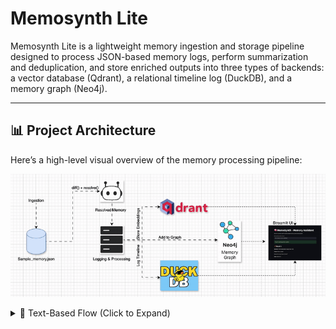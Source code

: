 # Memosynth Lite

Memosynth Lite is a lightweight memory ingestion and storage pipeline designed to process JSON-based memory logs, perform summarization and deduplication, and store enriched outputs into three types of backends: a vector database (Qdrant), a relational timeline log (DuckDB), and a memory graph (Neo4j).

---

## 📊 Project Architecture

Here’s a high-level visual overview of the memory processing pipeline:

![Memosynth Architecture](Architecture.gif)
<!-- If using the GIF version instead -->
<!-- ![Memosynth Architecture Animation](./assets/memosynth_architecture.gif) -->

<details>
<summary>📄 Text-Based Flow (Click to Expand)</summary>
```text
           +---------------------+
           |  sample memory.json |
           +---------------------+
                     |
              Ingestion Phase
                     |
                     v
           +---------------------+
           |     Memosynth Bot   |
           | (diff + resolve fn) |
           +---------------------+
                     |
            Logging & Processing
                     v
         +---------------------------+
         |  Vector Embedding Storage |
         |         (Qdrant)         |
         +---------------------------+
                     |
         +---------------------------+
         |    Timeline Logs (DuckDB) |
         +---------------------------+
                     |
         +---------------------------+
         |    Memory Graph (Neo4j)   |
         +---------------------------+
```

### Explanation:

* **sample memory.json**: Source file containing memory entries in JSON format.
* **diff() + resolve()**: Custom logic to detect changes and resolve memory overlap, producing a single summary.
* **Logging & Processing**: All memory entries are processed, logged, and sent to three types of persistent storage:

  * **Qdrant**: For semantic vector search and similarity queries
  * **DuckDB**: For timeline-based querying and chronological inspection
  * **Neo4j**: For storing entities and relationships across memory entries

---

## 📁 Repository Structure and File Explanations

### 1. `memory_client.py`

* **Purpose**: Orchestrates the ingestion and processing pipeline.
* **Key Functions**:

  * `create_collection()`: Initializes the Qdrant collection.
  * `init_timeline_table()`: Initializes the DuckDB timeline log table.
  * `load_memory_and_insert()`: Main ingestion function that performs:

    * Parsing of memory
    * Resolving via `diff()` and `resolve()`
    * Insertion into Qdrant, DuckDB, Neo4j

### 2. `timeline_store.py`

* **Purpose**: Handles interaction with DuckDB (local columnar database).
* **Key Functions**:

  * `init_timeline_table()`: Creates `memory_log` table in `memory_timeline.db`.
  * `log_memory()`: Inserts resolved memory entries into DuckDB.
  * `read_timeline()`: Fetches memory logs for timeline viewing.

### 3. `vector_store.py`

* **Purpose**: Integrates Qdrant for storing semantic memory as vector embeddings.
* **Key Functions**:

  * `create_collection()`: Creates collection in Qdrant.
  * `insert_memory()`: Adds resolved memory into Qdrant.

### 4. `graph_store.py`

* **Purpose**: Integrates Neo4j for graph storage.
* **Key Functions**:

  * `add_memory_node()`: Adds memory as a node in the Neo4j graph.

### 5. `sample_memory.json`

* **Purpose**: Sample dataset used for testing the ingestion process.
* **Structure**:

```json
{
  "id": 1,
  "summary": "Client asked about margin drop in Q2.",
  "source": "Earnings_Report_Q2.pdf",
  "tags": ["finance", "Q2", "risk"],
  "type": "insight",
  "timestamp": "2025-06-19T12:00:00Z"
}
```

### 6. `test_memory.ipynb`

* **Purpose**: Jupyter notebook to test and validate ingestion.
* **Actions Performed**:

  * Testing `diff()` and `resolve()`
  * Running `load_memory_and_insert()`
  * Checking contents of DuckDB using `read_timeline()`

---

## 🚀 How to Run the Project

1. **Set up your environment:**

```bash
python3 -m venv venv
source venv/bin/activate
pip install -r requirements.txt
```

2. **Start Qdrant (if running locally):**

```bash
docker run -p 6333:6333 qdrant/qdrant
```

3. **Start Neo4j (if running locally):**

```bash
docker run \
  --publish=7474:7474 --publish=7687:7687 \
  --env NEO4J_AUTH=neo4j/test \
  neo4j:latest
```

4. **Run the pipeline:**

```bash
python -m memosynth.memory_client
```

5. **Query Qdrant to check insertion:**

```bash
curl http://localhost:6333/collections/memory_collection/points/scroll -X POST -H "Content-Type: application/json" -d '{"limit": 10}'
```

6. **(Optional) Use Jupyter notebook for timeline check:**

```bash
jupyter notebook test_memory.ipynb
```

---

## ✅ Sample Output (Ingestion Logs + Timeline View)

Below are sample screenshots of the system running successfully:

### 📟 Memory Ingestion Logging

Shows memories being inserted into Qdrant, DuckDB, and Neo4j in real time via the terminal:

![Memory Ingestion Log](output1.png)

---

### 📊 DuckDB Timeline View

Memories logged to the local DuckDB timeline database:

![DuckDB Timeline Output](output2.png)


## 🔗 Dependencies

* `qdrant-client`
* `duckdb`
* `neo4j`
* `pandas`, `uuid`, `json`, `datetime`

---

## 🌟 Outcome

This project demonstrates how to create a mini memory system that logs, deduplicates, and stores information across three complementary storage layers:

* **Semantic Search** (Qdrant)
* **Relational Logs** (DuckDB)
* **Entity Graphs** (Neo4j)

It can be extended to handle multimodal inputs, complex timelines, and cross-memory reasoning systems.
---

**##🔮 Future Work & Improvements**
While Memosynth Lite currently supports ingestion, summarization, and storage across Qdrant, DuckDB, and Neo4j, there are several opportunities to extend its capabilities:

---

**##🧠 Advanced Features**
Multimodal Memory Handling: Extend support to image, audio, or PDF content using LLM/VLM integrations like GPT-4o or LLaVA.

Long-Term Contextual Memory: Add retrieval-augmented generation (RAG) workflows using vector search + memory chaining.

Fine-Grained Entity Resolution: Use spaCy or LLM-based named entity recognition (NER) to improve Neo4j graph quality.

---

**⚙️ Automation and Scaling**
Event-Driven Ingestion: Support real-time ingestion using file watchers, webhooks, or Kafka topics.

API-First Access: Expose a REST API for memory submissions and timeline queries.

Docker Compose Setup: Bundle Qdrant, Neo4j, and the pipeline into a single deployable containerized setup.

---

**✅ Advantages**
Modular Design: Uses Qdrant, DuckDB, and Neo4j for versatile storage.

Lightweight: Easy to set up and run locally.

Built-in Deduplication: Handles overlapping memories via diff() and resolve().

Multi-View Access: Supports semantic search, timeline queries, and graph exploration.

---

**❌ Limitations**
No UI: Terminal/Jupyter only, no visual dashboard.

Static Input Only: No real-time or streaming memory ingestion.

Basic Graph Use: Neo4j has limited relationships.

No Multimodal Support: Text-only inputs for now.

Not Fully Containerized: No single-click deploy yet.

----


